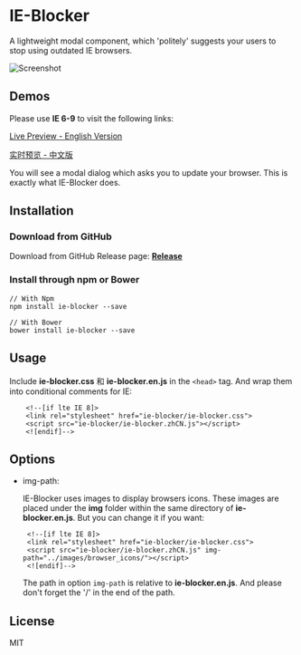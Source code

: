 # IE-Blocker

A lightweight modal component, which 'politely' suggests your users to stop using outdated IE browsers.

![Screenshot](https://raw.githubusercontent.com/panteng/ie-blocker/master/screenshot.png)



## Demos

Please use **IE 6-9** to visit the following links:

[Live Preview - English Version](http://panteng.me/demos/ie-blocker/demo.en.html)

[实时预览 - 中文版](http://panteng.me/demos/ie-blocker/demo.zhcn.html)

You will see a modal dialog which asks you to update your browser. This is exactly what IE-Blocker does.



## Installation

### Download from GitHub

Download from GitHub Release page: **[Release](https://github.com/panteng/ie-blocker/releases)**

### Install through npm or Bower

    // With Npm
    npm install ie-blocker --save

    // With Bower
    bower install ie-blocker --save
    


## Usage

Include **ie-blocker.css** 和 **ie-blocker.en.js** in the `<head>` tag. And wrap them into conditional comments for IE:

        <!--[if lte IE 8]>
        <link rel="stylesheet" href="ie-blocker/ie-blocker.css">
        <script src="ie-blocker/ie-blocker.zhCN.js"></script>
        <![endif]-->



## Options

 - img-path:

    IE-Blocker uses images to display browsers icons. These images are placed under the **img** folder within the same directory of **ie-blocker.en.js**.
    But you can change it if you want:

        <!--[if lte IE 8]>
        <link rel="stylesheet" href="ie-blocker/ie-blocker.css">
        <script src="ie-blocker/ie-blocker.zhCN.js" img-path="../images/browser_icons/"></script>
        <![endif]-->
    
    The path in option `img-path` is relative to **ie-blocker.en.js**. And please don't forget the '/' in the end of the path.



## License

MIT
